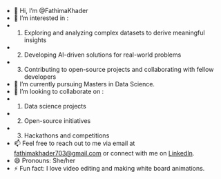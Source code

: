 - 👋 Hi, I’m @FathimaKhader
- 👀 I’m interested in :
- 1. Exploring and analyzing complex datasets to derive meaningful insights
- 2. Developing AI-driven solutions for real-world problems
- 3. Contributing to open-source projects and collaborating with fellow developers
- 🌱 I’m currently pursuing Masters in Data Science.
- 💞️ I’m looking to collaborate on :
- 1. Data science projects
- 2. Open-source initiatives
- 3. Hackathons and competitions
- 📫 Feel free to reach out to me via email at fathimakhader703@gmail.com or connect with me on [LinkedIn](https://www.linkedin.com/in/fathima-khader-010667192/).
- 😄 Pronouns: She/her
- ⚡ Fun fact: I love video editing and making white board animations.

<!---
FathimaKhader18/FathimaKhader18 is a ✨ special ✨ repository because its `README.md` (this file) appears on your GitHub profile.
You can click the Preview link to take a look at your changes.
--->
